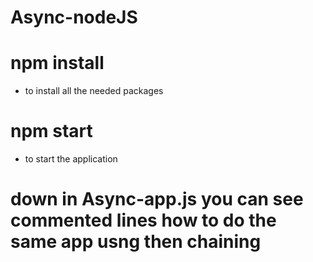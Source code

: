 # Async-nodeJS 


# npm install

* to install all the needed packages 

# npm start

* to start the application

# down in Async-app.js you can see commented lines how to do the same app usng then chaining
